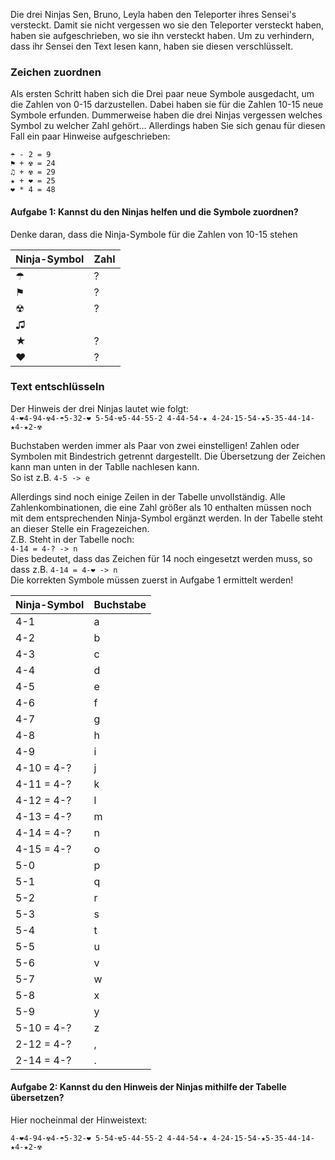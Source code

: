 Die drei Ninjas Sen, Bruno, Leyla haben den Teleporter ihres Sensei's versteckt. Damit sie nicht vergessen wo sie den Teleporter versteckt haben, haben sie aufgeschrieben, wo sie ihn versteckt haben. Um zu verhindern, dass ihr Sensei den Text lesen kann, haben sie diesen verschlüsselt.

### Zeichen zuordnen
Als ersten Schritt haben sich die Drei paar neue Symbole ausgedacht, um die Zahlen von 0-15 darzustellen. Dabei haben sie für die Zahlen 10-15 neue Symbole erfunden. Dummerweise haben die drei Ninjas vergessen welches Symbol zu welcher Zahl gehört... Allerdings haben Sie sich genau für diesen Fall ein paar Hinweise aufgeschrieben:

`☂ - 2 = 9`  
`⚑ + ☢ = 24`  
`♫ + ☢ = 29`  
`★ + ❤ = 25`  
`❤ * 4 = 48`  

#### Aufgabe 1: Kannst du den Ninjas helfen und die Symbole zuordnen?
Denke daran, dass die Ninja-Symbole für die Zahlen von 10-15 stehen

  Ninja-Symbol	 | Zahl
  -------------  | -------------
  ☂				 | ?
  ⚑			     | ?
  ☢				 | ?
  ♫				 | 
  ★			     | ?
  ❤				 | ?


### Text entschlüsseln

Der Hinweis der drei Ninjas lautet wie folgt:  
`4-❤4-94-☢4-☂5-32-❤ 5-54-☢5-44-55-2 4-44-54-★ 4-24-15-54-★5-35-44-14-★4-★2-☢`

Buchstaben werden immer als Paar von zwei einstelligen! Zahlen oder Symbolen mit Bindestrich getrennt dargestellt. Die Übersetzung der Zeichen kann man unten in der Tablle nachlesen kann.  
So ist z.B. `4-5 -> e`

Allerdings sind noch einige Zeilen in der Tabelle unvollständig. Alle Zahlenkombinationen, die eine Zahl größer als 10 enthalten müssen noch mit dem entsprechenden Ninja-Symbol ergänzt werden. In der Tabelle steht an dieser Stelle ein Fragezeichen.  
Z.B. Steht in der Tabelle noch:  
`4-14 = 4-? -> n`  
Dies bedeutet, dass das Zeichen für 14 noch eingesetzt werden muss, so dass z.B. `4-14 = 4-❤ -> n`  
Die korrekten Symbole müssen zuerst in Aufgabe 1 ermittelt werden!

  Ninja-Symbol	 | Buchstabe
  -------------  | -------------
  4-1			 | a
  4-2		     | b
  4-3			 | c
  4-4			 | d
  4-5		     | e
  4-6			 | f
  4-7			 | g
  4-8			 | h
  4-9			 | i
  4-10 = 4-?	 | j
  4-11 = 4-?	 | k
  4-12 = 4-?	 | l
  4-13 = 4-?	 | m
  4-14 = 4-?	 | n
  4-15 = 4-?	 | o
  5-0			 | p
  5-1			 | q
  5-2			 | r
  5-3			 | s
  5-4			 | t
  5-5			 | u
  5-6			 | v
  5-7			 | w
  5-8			 | x
  5-9			 | y
  5-10 = 4-?	 | z
  2-12 = 4-?	 | ,
  2-14 = 4-?	 | .


#### Aufgabe 2: Kannst du den Hinweis der Ninjas mithilfe der Tabelle übersetzen?
Hier nocheinmal der Hinweistext:
  
`4-❤4-94-☢4-☂5-32-❤ 5-54-☢5-44-55-2 4-44-54-★ 4-24-15-54-★5-35-44-14-★4-★2-☢`

